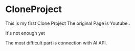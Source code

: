 # CloneProject
This is my first Clone Project
The original Page is Youtube..

It's not enough yet

The most difficult part is connection with AI API.

